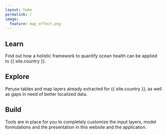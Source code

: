 ```yaml
---
layout: home
permalink: /
image:
  feature: map_effect.png
---
```


<div class="tiles">

<div class="tile">
  <h2 class="post-title"><i class="fa fa-book fa-3x"></i> Learn</h2>
  <p class="post-excerpt">Find out how a holistic framework to quantify ocean health can be applied to {{ site.country }}.</p>
</div><!-- /.tile -->

<div class="tile">
  <h2 class="post-title"><i class="fa fa-globe fa-3x"></i> Explore</h2>
  <p class="post-excerpt">Peruse tables and map layers already extracted for {{ site.country }}, as well as gaps in need of better localized data.</p>
</div><!-- /.tile -->

<div class="tile">
  <h2 class="post-title"><i class="fa fa-cubes fa-3x"></i> Build</h2>
  <p class="post-excerpt">Tools are in place for you to completely customize the input layers, model formulations and the presentation in this website and the application.</p>
</div><!-- /.tile -->

</div><!-- /.tiles -->
